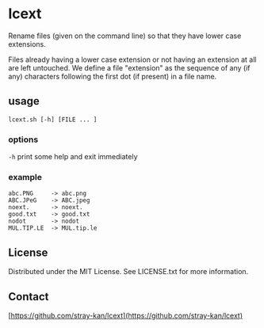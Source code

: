 # lcext

Rename files (given on the command line) so that they have lower case extensions.

Files already having a lower case extension or not having an extension at all are left untouched.
We define a file "extension" as the sequence of any (if any) characters following the first dot (if present) in a file name.


## usage

	lcext.sh [-h] [FILE ... ]

### options

`-h`	print some help and exit immediately

### example
	abc.PNG		-> abc.png
	ABC.JPeG	-> ABC.jpeg
	noext.		-> noext.
	good.txt	-> good.txt
	nodot		-> nodot
	MUL.TIP.LE	-> MUL.tip.le


## License

Distributed under the MIT License. See LICENSE.txt for more information.


## Contact

[https://github.com/stray-kan/lcext](https://github.com/stray-kan/lcext)
